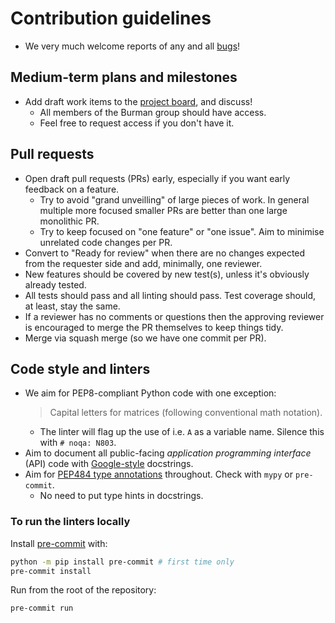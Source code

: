 # Contribution guidelines

- We very much welcome reports of any and all [bugs](https://github.com/UCL/dxss/issues/new/choose)!

## Medium-term plans and milestones

- Add draft work items to the [project board](https://github.com/orgs/UCL/projects/36), and discuss!
  - All members of the Burman group should have access.
  - Feel free to request access if you don't have it.

## Pull requests

- Open draft pull requests (PRs) early, especially if you want early feedback on a feature.
  - Try to avoid "grand unveilling" of large pieces of work. In general multiple more focused smaller PRs are better than one large monolithic PR.
  - Try to keep focused on "one feature" or "one issue". Aim to minimise unrelated code changes per PR.
- Convert to "Ready for review" when there are no changes expected from the requester side and add, minimally, one reviewer.
- New features should be covered by new test(s), unless it's obviously already tested.
- All tests should pass and all linting should pass. Test coverage should, at least, stay the same.
- If a reviewer has no comments or questions then the approving reviewer is encouraged to merge the PR themselves to keep things tidy.
- Merge via squash merge (so we have one commit per PR).

## Code style and linters

- We aim for PEP8-compliant Python code with one exception:
  > Capital letters for matrices (following conventional math notation).
  - The linter will flag up the use of i.e. `A` as a variable name. Silence this with `# noqa: N803`.
- Aim to document all public-facing _application programming interface_ (API) code with [Google-style](https://sphinxcontrib-napoleon.readthedocs.io/en/latest/example_google.html#example-google) docstrings.
- Aim for [PEP484 type annotations](https://peps.python.org/pep-0484/) throughout. Check with `mypy` or `pre-commit`.
  - No need to put type hints in docstrings.

### To run the linters locally

Install [pre-commit](https://pre-commit.com/) with:

```sh
python -m pip install pre-commit # first time only
pre-commit install
```

Run from the root of the repository:

```sh
pre-commit run
```
